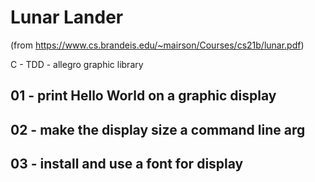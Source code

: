 # Lunar Lander
(from https://www.cs.brandeis.edu/~mairson/Courses/cs21b/lunar.pdf)

C - TDD - allegro graphic library

## 01 - print Hello World on a graphic display

## 02 - make the display size a command line arg

## 03 - install and use a font for display

